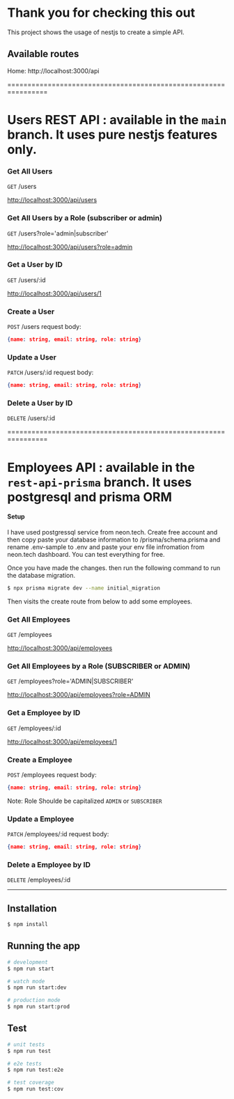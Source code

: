 # Thank you for checking this out
This project shows the usage of nestjs to create a simple API.
## Available routes
Home: http://localhost:3000/api

================================================================

Users REST API :
available in the `main` branch. It uses pure nestjs features only.
================================================================
### Get All Users
`GET` /users 

<a href="http://localhost:3000/api/users" target="_blank">http://localhost:3000/api/users</a>


### Get All Users by a Role (subscriber or admin)
`GET` /users?role='admin|subscriber'

<a href="http://localhost:3000/api/users?role=admin" target="_blank">http://localhost:3000/api/users?role=admin</a>


### Get a User by ID
`GET` /users/:id

<a href="http://localhost:3000/api/users/1" target="_blank">http://localhost:3000/api/users/1</a>

### Create a User
`POST` /users
request body:
```json
{name: string, email: string, role: string}
```


### Update a User
`PATCH` /users/:id
request body:
```json
{name: string, email: string, role: string}
```

### Delete a User by ID
`DELETE` /users/:id



================================================================

Employees API :
available in the `rest-api-prisma` branch. It uses postgresql and prisma ORM
================================================================
#### Setup
I have used postgressql service from neon.tech. Create  free account and then copy paste your database information to /prisma/schema.prisma and rename .env-sample to .env and paste your env file infromation from neon.tech dashboard. You can test everything for free.

Once you have made the changes. then run the following command to run the database migration.

```bash
$ npx prisma migrate dev --name initial_migration
```
Then visits the create route from below to add some employees.

### Get All Employees
`GET` /employees 

<a href="http://localhost:3000/api/employees" target="_blank">http://localhost:3000/api/employees</a>


### Get All Employees by a Role (SUBSCRIBER or ADMIN)
`GET` /employees?role='ADMIN|SUBSCRIBER'

<a href="http://localhost:3000/api/employees?role=ADMIN" target="_blank">http://localhost:3000/api/employees?role=ADMIN</a>


### Get a Employee by ID
`GET` /employees/:id

<a href="http://localhost:3000/api/employees/1" target="_blank">http://localhost:3000/api/employees/1</a>

### Create a Employee
`POST` /employees
request body:
```json
{name: string, email: string, role: string}
```
Note: Role Shoulde be capitalized `ADMIN` or `SUBSCRIBER`

### Update a Employee
`PATCH` /employees/:id
request body:
```json
{name: string, email: string, role: string}
```

### Delete a Employee by ID
`DELETE` /employees/:id

---


## Installation

```bash
$ npm install
```

## Running the app

```bash
# development
$ npm run start

# watch mode
$ npm run start:dev

# production mode
$ npm run start:prod
```


## Test

```bash
# unit tests
$ npm run test

# e2e tests
$ npm run test:e2e

# test coverage
$ npm run test:cov
```
